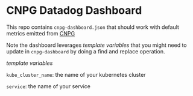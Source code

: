 # CNPG Datadog Dashboard

This repo contains `cnpg-dashboard.json` that should work with default metrics emitted from [CNPG](https://cloudnative-pg.io/documentation/1.20/monitoring/)

Note the dashboard leverages _template variables_ that you might need to update in `cnpg-dashboard` by doing a find and replace operation.

_template variables_

`kube_cluster_name`: the name of your kubernetes cluster

`service`: the name of your service

